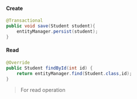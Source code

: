#### Create
```java
@Transactional  
public void save(Student student){  
    entityManager.persist(student);  
}
```
#### Read
```java
@Override  
public Student findById(int id) {  
    return entityManager.find(Student.class,id);  
}
```
> For read operation 